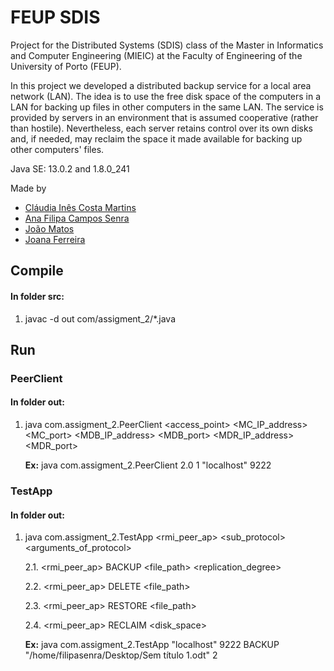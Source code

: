 # FEUP SDIS

Project for the Distributed Systems (SDIS) class of the Master in Informatics and Computer Engineering (MIEIC) at the Faculty of Engineering of the University of Porto (FEUP).

In this project we developed a distributed backup service for a local area network (LAN). The idea is to use the free disk space of the computers in a LAN for backing up files in other computers in the same LAN. The service is provided by servers in an environment that is assumed cooperative (rather than hostile). Nevertheless, each server retains control over its own disks and, if needed, may reclaim the space it made available for backing up other computers' files. 

Java SE: 13.0.2 and 1.8.0_241

Made by 
 * [Cláudia Inês Costa Martins](https://git.fe.up.pt/up201704136)
 * [Ana Filipa Campos Senra](https://git.fe.up.pt/up201704077)
 * [João Matos]()
 * [Joana Ferreira]()

## Compile

#### In folder src:
1. javac -d out com/assigment_2/*.java

## Run

### PeerClient

#### In folder out:

1. java com.assigment_2.PeerClient <version> <server id> <access_point> <MC_IP_address> <MC_port> <MDB_IP_address> <MDB_port> <MDR_IP_address> <MDR_port>

   **Ex:** java com.assigment_2.PeerClient 2.0 1 "localhost" 9222

### TestApp

#### In folder out:

1. java com.assigment_2.TestApp <rmi_peer_ap> <sub_protocol> <arguments_of_protocol>
   
   2.1. <rmi_peer_ap> BACKUP <file_path> <replication_degree>
   
   2.2. <rmi_peer_ap> DELETE <file_path>
   
   2.3. <rmi_peer_ap> RESTORE <file_path>
   
   2.4. <rmi_peer_ap> RECLAIM <disk_space>
   
   **Ex:** java com.assigment_2.TestApp "localhost" 9222 BACKUP "/home/filipasenra/Desktop/Sem título 1.odt" 2
